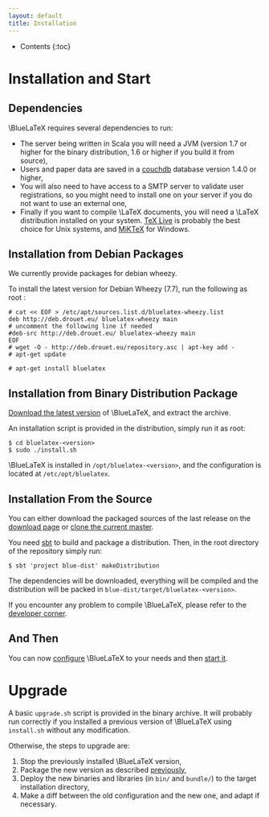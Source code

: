 ```yaml
---
layout: default
title: Installation
---
```


* Contents
{:toc}

Installation and Start
======================

Dependencies
------------

\BlueLaTeX requires several dependencies to run:

 - The server being written in Scala you will need a JVM (version 1.7 or higher for the binary distribution, 1.6 or higher if you build it from source),
 - Users and paper data are saved in a [couchdb](http://couchdb.apache.org) database version 1.4.0 or higher,
 - You will also need to have access to a SMTP server to validate user registrations, so you might need to install one on your server if you do not want to use an external one,
 - Finally if you want to compile \LaTeX documents, you will need a \LaTeX distribution installed on your system. [TeX Live](https://www.tug.org/texlive/) is probably the best choice for Unix systems, and [MiKTeX](http://miktex.org/) for Windows.

Installation from Debian Packages
---------------------------------

We currently provide packages for debian wheezy.

To install the latest version for Debian Wheezy (7.7), run the following as root :
```shell
# cat << EOF > /etc/apt/sources.list.d/bluelatex-wheezy.list
deb http://deb.drouet.eu/ bluelatex-wheezy main
# uncomment the following line if needed
#deb-src http://deb.drouet.eu/ bluelatex-wheezy main
EOF
# wget -O - http://deb.drouet.eu/repository.asc | apt-key add -
# apt-get update

# apt-get install bluelatex
```

Installation from Binary Distribution Package
---------------------------------------------

[Download the latest version](/download/) of \BlueLaTeX, and extract the archive.

An installation script is provided in the distribution, simply run it as root:

```shell
$ cd bluelatex-<version>
$ sudo ./install.sh
```

\BlueLaTeX is installed in `/opt/bluelatex-<version>`, and the configuration is located at `/etc/opt/bluelatex`.

Installation From the Source
----------------------------

You can either download the packaged sources of the last release on the [download page](/download/) or [clone the current master](https://github.com/gnieh/bluelatex).

You need [sbt](http://scala-sbt.org) to build and package a distribution.
Then, in the root directory of the repository simply run:

```shell
$ sbt 'project blue-dist' makeDistribution
```

The dependencies will be downloaded, everything will be compiled and the distribution will be packed in `blue-dist/target/bluelatex-<version>`.

If you encounter any problem to compile \BlueLaTeX, please refer to the [developer corner](/developers/).

And Then
--------

You can now [configure](/configuration/) \BlueLaTeX to your needs and then [start it](/running/).

Upgrade
=======

A basic `upgrade.sh` script is provided in the binary archive.
It will probably run correctly if you installed a previous version of \BlueLaTeX using `install.sh` without any modification.

Otherwise, the steps to upgrade are:

 1. Stop the previously installed \BlueLaTeX version,
 3. Package the new version as described [previously](#installation-from-the-source),
 2. Deploy the new binaries and libraries (in `bin/` and `bundle/`) to the target installation directory,
 3. Make a diff between the old configuration and the new one, and adapt if necessary.
